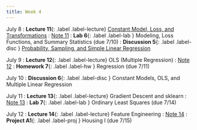 ```yaml
---
title: Week 4
---
```


July 8
: **Lecture 11**{: .label .label-lecture} [Constant Model, Loss, and Transformations](lecture/lec11)
    : [Note 11](https://ds100.org/course-notes/constant_model_loss_transformations/loss_transformations.html)
: **Lab 6**{: .label .label-lab }  Modeling, Loss Functions, and Summary Statistics (due 7/10)
: **Discussion 5**{: .label .label-disc } [Probability, Sampling, and Simple Linear Regression](https://drive.google.com/file/d/1Rq7qrGeNS92ABborXMvYQkPal9nrnWZX/view?usp=sharing)

July 9
: **Lecture 12**{: .label .label-lecture} OLS (Multiple Regression)
    : [Note 12](https://ds100.org/course-notes/ols/ols.html)
: **Homework 7**{: .label .label-hw } Regression (due 7/11)

July 10
: **Discussion 6**{: .label .label-disc } Constant Models, OLS, and Multiple Linear Regression

July 11
: **Lecture 13**{: .label .label-lecture} Gradient Descent and sklearn
    : [Note 13](https://ds100.org/course-notes/gradient_descent/gradient_descent.html)
: **Lab 7**{: .label .label-lab }  Ordinary Least Squares (due 7/14)

July 12
: **Lecture 14**{: .label .label-lecture} Feature Engineering
    : [Note 14](https://ds100.org/course-notes/feature_engineering/feature_engineering.html)
: **Project A1**{: .label .label-proj } Housing I (due 7/15)
